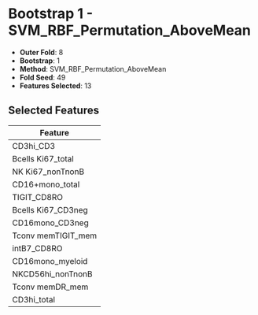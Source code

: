 # Bootstrap 1 - SVM_RBF_Permutation_AboveMean

- **Outer Fold**: 8
- **Bootstrap**: 1
- **Method**: SVM_RBF_Permutation_AboveMean
- **Fold Seed**: 49
- **Features Selected**: 13

## Selected Features

| Feature |
|---------|
| CD3hi_CD3 |
| Bcells Ki67_total |
| NK Ki67_nonTnonB |
| CD16+mono_total |
| TIGIT_CD8RO |
| Bcells Ki67_CD3neg |
| CD16mono_CD3neg |
| Tconv memTIGIT_mem |
| intB7_CD8RO |
| CD16mono_myeloid |
| NKCD56hi_nonTnonB |
| Tconv memDR_mem |
| CD3hi_total |
